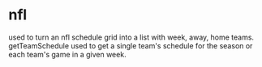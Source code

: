 # nfl

used to turn an nfl schedule grid into a list with week, away, home teams. getTeamSchedule used to get a single team's schedule for the season or each team's game in a given week.
